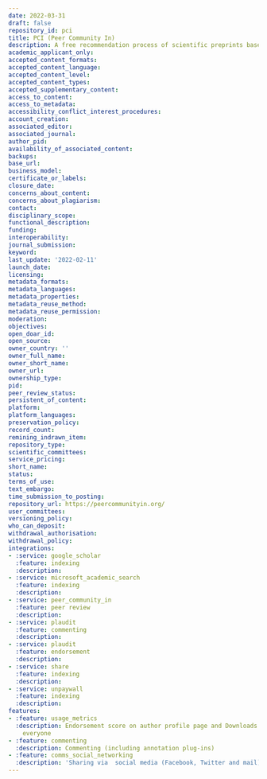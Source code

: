 ```yaml
---
date: 2022-03-31
draft: false
repository_id: pci
title: PCI (Peer Community In)
description: A free recommendation process of scientific preprints based on peer-reviews
academic_applicant_only:
accepted_content_formats:
accepted_content_language:
accepted_content_level:
accepted_content_types:
accepted_supplementary_content:
access_to_content:
access_to_metadata:
accessibility_conflict_interest_procedures:
account_creation:
associated_editor:
associated_journal:
author_pid:
availability_of_associated_content:
backups:
base_url:
business_model:
certificate_or_labels:
closure_date:
concerns_about_content:
concerns_about_plagiarism:
contact:
disciplinary_scope:
functional_description:
funding:
interoperability:
journal_submission:
keyword:
last_update: '2022-02-11'
launch_date:
licensing:
metadata_formats:
metadata_languages:
metadata_properties:
metadata_reuse_method:
metadata_reuse_permission:
moderation:
objectives:
open_doar_id:
open_source:
owner_country: ''
owner_full_name:
owner_short_name:
owner_url:
ownership_type:
pid:
peer_review_status:
persistent_of_content:
platform:
platform_languages:
preservation_policy:
record_count:
remining_indrawn_item:
repository_type:
scientific_committees:
service_pricing:
short_name:
status:
terms_of_use:
text_embargo:
time_submission_to_posting:
repository_url: https://peercommunityin.org/
user_committees:
versioning_policy:
who_can_deposit:
withdrawal_authorisation:
withdrawal_policy:
integrations:
- :service: google_scholar
  :feature: indexing
  :description:
- :service: microsoft_academic_search
  :feature: indexing
  :description:
- :service: peer_community_in
  :feature: peer review
  :description:
- :service: plaudit
  :feature: commenting
  :description:
- :service: plaudit
  :feature: endorsement
  :description:
- :service: share
  :feature: indexing
  :description:
- :service: unpaywall
  :feature: indexing
  :description:
features:
- :feature: usage_metrics
  :description: Endorsement score on author profile page and Downloads visible to
    everyone
- :feature: commenting
  :description: Commenting (including annotation plug-ins)
- :feature: comms_social_networking
  :description: 'Sharing via  social media (Facebook, Twitter and mail)      https://twitter.com/paleorxiv'
---
```



